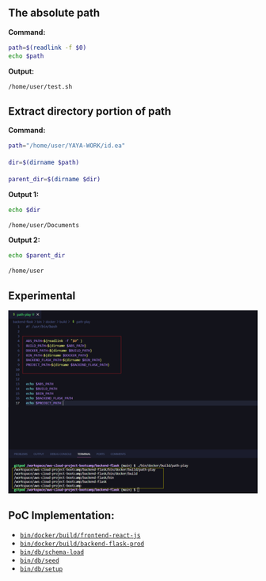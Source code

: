 
## The absolute path

**Command:**

```sh
path=$(readlink -f $0)
echo $path
```

**Output:**
```sh
/home/user/test.sh
```

## Extract directory portion of path

**Command:**

```sh
path="/home/user/YAYA-WORK/id.ea"

dir=$(dirname $path)

parent_dir=$(dirname $dir)
```


**Output 1:**

```sh
echo $dir
```

```sh
/home/user/Documents
```

**Output 2:**
```sh
echo $parent_dir
```

```sh
/home/user
```

## Experimental 

<img src="path-play.png">

## PoC Implementation:

- [`bin/docker/build/frontend-react-js`](frontend-react-js) 
- [`bin/docker/build/backend-flask-prod`](backend-flask-prod) 
- [`bin/db/schema-load`](../../db/schema-load) 
- [`bin/db/seed`](../../db/seed) 
- [`bin/db/setup`](../../db/setup) 

